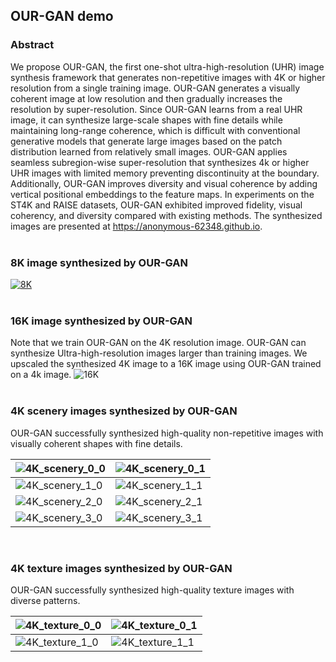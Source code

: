 ## OUR-GAN demo

### Abstract
We propose OUR-GAN, the first one-shot ultra-high-resolution (UHR) image synthesis framework that generates non-repetitive images with 4K or higher resolution from a single training image. OUR-GAN generates a visually coherent image at low resolution and then gradually increases the resolution by super-resolution. Since OUR-GAN learns from a real UHR image, it can synthesize large-scale shapes with fine details while maintaining long-range coherence, which is difficult with conventional generative models that generate large images based on the patch distribution learned from relatively small images. OUR-GAN applies seamless subregion-wise super-resolution that synthesizes 4k or higher UHR images with limited memory preventing discontinuity at the boundary. Additionally, OUR-GAN improves diversity and visual coherence by adding vertical positional embeddings to the feature maps. In experiments on the ST4K and RAISE datasets, OUR-GAN exhibited improved fidelity, visual coherency, and diversity compared with existing methods. The synthesized images are presented at https://anonymous-62348.github.io.
<br>
<br>

### 8K image synthesized by OUR-GAN
[![8K](/assets/images/8k_stonehenge.jpg)](/assets/images/8k_stonehenge.jpg)
<br>
<br>

### 16K image synthesized by OUR-GAN
Note that we train OUR-GAN on the 4K resolution image.
OUR-GAN can synthesize Ultra-high-resolution images larger than training images.
We upscaled the synthesized 4K image to a 16K image using OUR-GAN trained on a 4k image.
![16K](/assets/images/16k_stonehenge.jpg)
<br>
<br>

### 4K scenery images synthesized by OUR-GAN
OUR-GAN successfully synthesized high-quality non-repetitive images with visually coherent shapes with fine details.

| ![4K_scenery_0_0](/assets/images/4K/11000_0.png) | ![4K_scenery_0_1](/assets/images/4K/11000_17.png) |
|---|---|
| ![4K_scenery_1_0](/assets/images/4K/11015_17.png) | ![4K_scenery_1_1](/assets/images/4K/11015_28.png) |
| ![4K_scenery_2_0](/assets/images/4K/11021_0.png) | ![4K_scenery_2_1](/assets/images/4K/11021_18.png) |
| ![4K_scenery_3_0](/assets/images/4K/11013_44.png) | ![4K_scenery_3_1](/assets/images/4K/11013_46.png) |

<br>

### 4K texture images synthesized by OUR-GAN
OUR-GAN successfully synthesized high-quality texture images with diverse patterns.

| ![4K_texture_0_0](/assets/images/4K/21000_52.png) | ![4K_texture_0_1](/assets/images/4K/21000_66.png) |
|---|---|
| ![4K_texture_1_0](/assets/images/4K/21022_52.png) | ![4K_texture_1_1](/assets/images/4K/21022_83.png) |

<!-- You can use the [editor on GitHub](https://github.com/anonymous-62348/anonymous-62348.github.io/edit/main/README.md) to maintain and preview the content for your website in Markdown files.

Whenever you commit to this repository, GitHub Pages will run [Jekyll](https://jekyllrb.com/) to rebuild the pages in your site, from the content in your Markdown files.

### Markdown

Markdown is a lightweight and easy-to-use syntax for styling your writing. It includes conventions for

```markdown
Syntax highlighted code block

# Header 1
## Header 2
### Header 3

- Bulleted
- List

1. Numbered
2. List

**Bold** and _Italic_ and `Code` text

[Link](url) and ![Image](src)
```

For more details see [Basic writing and formatting syntax](https://docs.github.com/en/github/writing-on-github/getting-started-with-writing-and-formatting-on-github/basic-writing-and-formatting-syntax).

### Jekyll Themes

Your Pages site will use the layout and styles from the Jekyll theme you have selected in your [repository settings](https://github.com/anonymous-62348/anonymous-62348.github.io/settings/pages). The name of this theme is saved in the Jekyll `_config.yml` configuration file.

### Support or Contact

Having trouble with Pages? Check out our [documentation](https://docs.github.com/categories/github-pages-basics/) or [contact support](https://support.github.com/contact) and we’ll help you sort it out.
 -->
